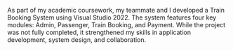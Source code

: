 As part of my academic coursework, my teammate and I developed a Train Booking System using Visual Studio 2022. The system features four key modules: Admin, Passenger, Train Booking, and Payment. While the project was not fully completed, it strengthened my skills in application development, system design, and collaboration.
